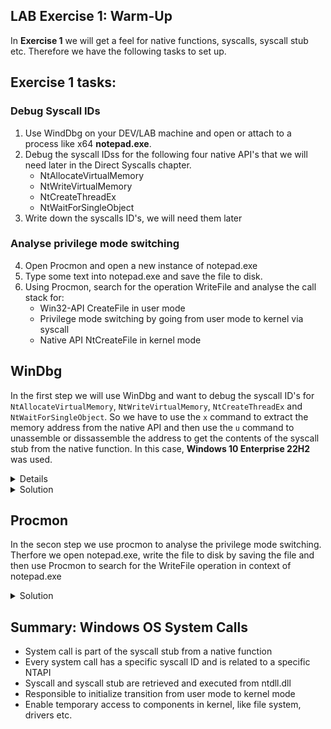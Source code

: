 ## LAB Exercise 1: Warm-Up
In **Exercise 1** we will get a feel for native functions, syscalls, syscall stub etc. Therefore we have the following tasks to set up. 

## Exercise 1 tasks:
### Debug Syscall IDs
1. Use WindDbg on your DEV/LAB machine and open or attach to a process like x64 **notepad.exe**.
2. Debug the syscall IDss for the following four native API's that we will need later in the Direct Syscalls chapter.
     - NtAllocateVirtualMemory
     - NtWriteVirtualMemory
     - NtCreateThreadEx
     - NtWaitForSingleObject
3. Write down the syscalls ID's, we will need them later 

### Analyse privilege mode switching
4. Open Procmon and open a new instance of notepad.exe
5. Type some text into notepad.exe and save the file to disk.
6. Using Procmon, search for the operation WriteFile and analyse the call stack for:
     - Win32-API CreateFile in user mode
     - Privilege mode switching by going from user mode to kernel via syscall 
     - Native API NtCreateFile in kernel mode   


## WinDbg
In the first step we will use WinDbg and want to debug the syscall ID's for ``NtAllocateVirtualMemory``, ``NtWriteVirtualMemory``, ``NtCreateThreadEx`` and ``NtWaitForSingleObject``. So we have to use the ``x`` command to extract the memory address from the native API and then use the ``u`` command to unassemble or dissassemble the address to get the contents of the syscall stub from the native function. In this case, **Windows 10 Enterprise 22H2** was used.
<details>
    
**WinDbg**  
```
x ntdll!NtAPI
u memory address 
```
```
x ntdll!NtAllocateVirtualMemory
u 00007ff8`c318d350
```
</details>
    
<details>
    <summary>Solution</summary>  
     <p align="center">
     <img width="560" alt="debug_NtAllocateVirtualMemory" src="https://github.com/VirtualAlllocEx/DEFCON-31-Syscalls-Workshop/assets/50073731/db453543-9c25-44d1-bbb8-ec63bb5bf7f8">
     <img width="563" alt="debug_NtWriteVirtualMemory" src="https://github.com/VirtualAlllocEx/DEFCON-31-Syscalls-Workshop/assets/50073731/c4040925-a8de-4347-b93d-fff22d1c4d88">
<img width="559" alt="debug_NtCreateThreadEx" src="https://github.com/VirtualAlllocEx/DEFCON-31-Syscalls-Workshop/assets/50073731/8da839bc-656a-4d71-943e-308521e59c77">
<img width="560" alt="debug_NtWaitForSingleObject" src="https://github.com/VirtualAlllocEx/DEFCON-31-Syscalls-Workshop/assets/50073731/e590c6af-9d3f-413d-acea-b074704ea09c">
     </p>
</details>


## Procmon
In the secon step we use procmon to analyse the privilege mode switching. Therfore we open notepad.exe, write the file to disk by saving the file and then use Procmon to search for the WriteFile operation in context of notepad.exe
    
<details>
    <summary>Solution</summary>  
     We can use two filters in procmon to make it easier
     - process is notepad.exe
     - operation is WriteFile
     <p align="center">
          <img width="700" src="https://github.com/VirtualAlllocEx/DEFCON-31-Syscalls-Workshop/assets/50073731/d520c956-6bf6-429f-bd6a-40cf785fe61a">
     </p>
</details>




    
## Summary: Windows OS System Calls
- System call is part of the syscall stub from a native function
- Every system call has a specific syscall ID and is related to a specific NTAPI
- Syscall and syscall stub are retrieved and executed from ntdll.dll 
- Responsible to initialize transition from user mode to kernel mode
- Enable temporary access to components in kernel, like file system, drivers etc.  
